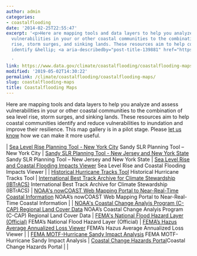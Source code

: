```yaml
---
author: admin
categories:
- coastalflooding
date: '2014-02-25T22:55:47'
excerpt: '<p>Here are mapping tools and data layers to help you analyze and assess
  vulnerabilities in your or other coastal communities to the combination of sea level
  rise, storm surges, and sinking lands. These resources aim to help coastal communities
  identify &hellip; <a aria-describedby="post-title-139881" href="https://www.data.gov/climate/coastalflooding/coastalflooding-maps">Continued</a></p>

  '
link: https://www.data.gov/climate/coastalflooding/coastalflooding-maps
modified: '2019-05-02T14:30:22'
permalink: /climate/coastalflooding/coastalflooding-maps/
slug: coastalflooding-maps
title: Coastalflooding Maps
---
```

Here are mapping tools and data layers to help you analyze and assess vulnerabilities in your or other coastal communities to the combination of sea level rise, storm surges, and sinking lands. These resources aim to help coastal communities identify and reduce vulnerabilities to inundation and improve their resilience. This map gallery is in a pilot stage. Please [let us know](/climate/climate-feedback/) how we can make it more useful.




| [Sea Level Rise Planning Tool - New York City](http://geoplatform.maps.arcgis.com/home/item.html?id=bc90ddc4984a45538c1de5b4ddf91381 "Sea Level Rise Planning Tool - New York City")
Sandy SLR Planning Tool – New York City | [Sandy SLR Planning Tool - New Jersey and New York State](http://geoplatform.maps.arcgis.com/home/item.html?id=2960f1e066544582ae0f0d988ccb3d27)
Sandy SLR Planning Tool – New Jersey and New York State | [Sea Level Rise and Coastal Flooding Impacts Viewer](https://coast.noaa.gov/slr/)
Sea Level Rise and Coastal Flooding Impacts Viewer |
| [Historical Hurricane Tracks Tool](https://coast.noaa.gov/hurricanes/)
Historical Hurricane Tracks Tool | [International Best Track Archive for Climate Stewardship (IBTrACS)](http://www.ncdc.noaa.gov/ibtracs/)
International Best Track Archive for Climate Stewardship (IBTrACS) | [NOAA's nowCOAST Web Mapping Portal to Near-Real-Time Coastal Information](http://nowcoast.noaa.gov)
NOAA’s nowCOAST Web Mapping Portal to Near-Real-Time Coastal Information |
| [NOAA's Coastal Change Analyis Program (C-CAP) Regional Land Cover Data](https://coast.noaa.gov/ccapatlas/ "NOAA's Coastal Change Analyis Program (C-CAP) Regional Land Cover Data")
NOAA’s Coastal Change Analyis Program (C-CAP) Regional Land Cover Data | [FEMA's National Flood Hazard Layer (Official)](http://fema.maps.arcgis.com/home/item.html?id=cbe088e7c8704464aa0fc34eb99e7f30)
FEMA’s National Flood Hazard Layer (Official) | [FEMA’s Hazus Average Annualized Loss Viewer](http://fema.maps.arcgis.com/home/item.html?id=cb8228309e9d405ca6b4db6027df36d9)
FEMA’s Hazus Average Annualized Loss Viewer |
| [FEMA MOTF-Hurricane Sandy Impact Analysis](https://www.arcgis.com/home/item.html?id=3a5c59699d86453a89f590171a10e9b5)
FEMA MOTF-Hurricane Sandy Impact Analysis | [Coastal Change Hazards Portal](http://marine.usgs.gov/coastalchangehazardsportal/)Coastal Change Hazards Portal |  |


